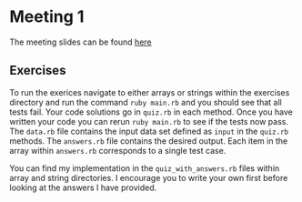 # Meeting 1
The meeting slides can be found [here](http://slides.com/mrjman/meeting-1)

## Exercises
To run the exerices navigate to either arrays or strings within the exercises directory and run the command `ruby main.rb` and you should see that all tests fail. Your code solutions go in `quiz.rb` in each method. Once you have written your code you can rerun `ruby main.rb` to see if the tests now pass. The `data.rb` file contains the input data set defined as `input` in the `quiz.rb` methods. The `answers.rb` file contains the desired output. Each item in the array within `answers.rb` corresponds to a single test case.

You can find my implementation in the `quiz_with_answers.rb` files within array and string directories. I encourage you to write your own first before looking at the answers I have provided.
